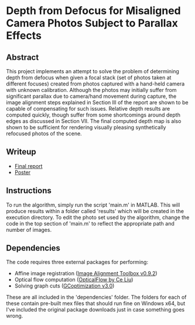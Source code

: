 # Depth from Defocus for Misaligned Camera Photos Subject to Parallax Effects
## Abstract
This project implements an attempt to solve the problem of determining depth from
defocus when given a focal stack (set of photos taken at different focuses) created from photos captured with
a hand-held camera with unknown calibration. Although the photos may initially suffer from significant parallax
due to camera/hand movement during capture, the image alignment steps explained in Section III of the report are shown to be
capable of compensating for such issues. Relative depth results are computed quickly, though suffer from some
shortcomings around depth edges as discussed in Section VII. The final computed depth map is also shown to
be sufficient for rendering visually pleasing synthetically refocused photos of the scene.

## Writeup
* [Final report](http://robertmahieu.com/docs/mahieu_ee367_final_report.pdf)
* [Poster](http://robertmahieu.com/docs/mahieu_ee367_final_poster.pdf)

## Instructions
To run the algorithm, simply run the script 'main.m' in MATLAB. This will produce results within a folder called 'results' which will be created in the execution directory. To edit the photo set used by the algorithm, change the code in the top section of 'main.m' to reflect the appropriate path and number of images.

## Dependencies
The code requires three external packages for performing:
* Affine image registration ([Image Alignment Toolbox v0.9.2](http://iatool.net/))
* Optical flow computation ([OpticalFlow by Ce Liu](https://people.csail.mit.edu/celiu/OpticalFlow/))
* Solving graph cuts ([GCoptimization v3.0](http://vision.csd.uwo.ca/code/))

These are all included in the 'dependencies' folder. The folders for each of these contain pre-built mex files that should run fine on Windows x64, but I've included the original package downloads just in case something goes wrong.
